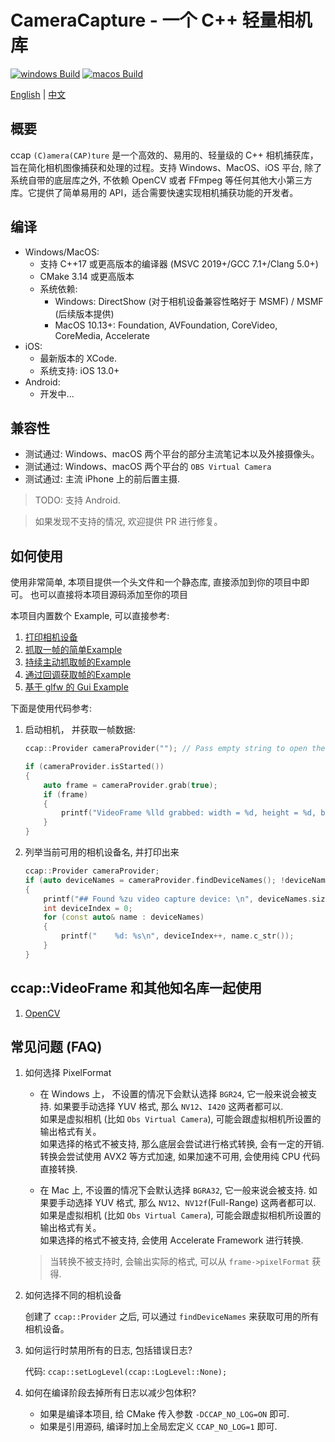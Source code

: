 # CameraCapture - 一个 C++ 轻量相机库

[![windows Build](https://github.com/wysaid/CameraCapture/actions/workflows/windows-build.yml/badge.svg)](https://github.com/wysaid/CameraCapture/actions/workflows/windows-build.yml) [![macos Build](https://github.com/wysaid/CameraCapture/actions/workflows/macos-build.yml/badge.svg)](https://github.com/wysaid/CameraCapture/actions/workflows/macos-build.yml)

[English](./README.md) | [中文](./README.zh-CN.md)

## 概要

ccap `(C)amera(CAP)ture` 是一个高效的、易用的、轻量级的 C++ 相机捕获库，旨在简化相机图像捕获和处理的过程。支持 Windows、MacOS、iOS 平台,
除了系统自带的底层库之外, 不依赖 OpenCV 或者 FFmpeg 等任何其他大小第三方库。它提供了简单易用的 API，适合需要快速实现相机捕获功能的开发者。

## 编译

- Windows/MacOS:
  - 支持 C++17 或更高版本的编译器 (MSVC 2019+/GCC 7.1+/Clang 5.0+)
  - CMake 3.14 或更高版本
  - 系统依赖:
    - Windows: DirectShow (对于相机设备兼容性略好于 MSMF) / MSMF (后续版本提供)
    - MacOS 10.13+: Foundation, AVFoundation, CoreVideo, CoreMedia, Accelerate
- iOS:
  - 最新版本的 XCode.
  - 系统支持: iOS 13.0+
- Android:
  - 开发中...

## 兼容性

- 测试通过: Windows、macOS 两个平台的部分主流笔记本以及外接摄像头。
- 测试通过: Windows、macOS 两个平台的 `OBS Virtual Camera`
- 测试通过: 主流 iPhone 上的前后置主摄.

> TODO: 支持 Android.

> 如果发现不支持的情况, 欢迎提供 PR 进行修复。

## 如何使用

使用非常简单, 本项目提供一个头文件和一个静态库, 直接添加到你的项目中即可。
也可以直接将本项目源码添加至你的项目

本项目内置数个 Example, 可以直接参考:

1. [打印相机设备](./examples/desktop/0-print_camera.cpp)
2. [抓取一帧的简单Example](./examples/desktop/1-minimal_example.cpp)
3. [持续主动抓取帧的Example](./examples/desktop/2-capture_grab.cpp)
4. [通过回调获取帧的Example](./examples/desktop/3-capture_callback.cpp)
5. [基于 glfw 的 Gui Example](./examples/desktop/4-example_with_glfw.cpp)

下面是使用代码参考:

1. 启动相机， 并获取一帧数据:

    ```cpp
    ccap::Provider cameraProvider(""); // Pass empty string to open the default camera

    if (cameraProvider.isStarted())
    {
        auto frame = cameraProvider.grab(true);
        if (frame)
        {
            printf("VideoFrame %lld grabbed: width = %d, height = %d, bytes: %d\n", frame->frameIndex, frame->width, frame->height, frame->sizeInBytes);
        }
    }
    ```

2. 列举当前可用的相机设备名, 并打印出来

    ```cpp
    ccap::Provider cameraProvider;
    if (auto deviceNames = cameraProvider.findDeviceNames(); !deviceNames.empty())
    {
        printf("## Found %zu video capture device: \n", deviceNames.size());
        int deviceIndex = 0;
        for (const auto& name : deviceNames)
        {
            printf("    %d: %s\n", deviceIndex++, name.c_str());
        }
    }
    ```

## ccap::VideoFrame 和其他知名库一起使用

1. [OpenCV](include/ccap_opencv.h)

## 常见问题 (FAQ)

1. 如何选择 PixelFormat

    - 在 Windows 上， 不设置的情况下会默认选择 `BGR24`, 它一般来说会被支持. 如果要手动选择 YUV 格式, 那么 `NV12`、`I420` 这两者都可以.  
    如果是虚拟相机 (比如 `Obs Virtual Camera`), 可能会跟虚拟相机所设置的输出格式有关。  
    如果选择的格式不被支持, 那么底层会尝试进行格式转换, 会有一定的开销. 转换会尝试使用 AVX2 等方式加速, 如果加速不可用, 会使用纯 CPU 代码直接转换.

   - 在 Mac 上, 不设置的情况下会默认选择 `BGRA32`, 它一般来说会被支持. 如果要手动选择 YUV 格式, 那么 `NV12`、`NV12f`(Full-Range) 这两者都可以.  
    如果是虚拟相机 (比如 `Obs Virtual Camera`), 可能会跟虚拟相机所设置的输出格式有关。  
    如果选择的格式不被支持, 会使用 Accelerate Framework 进行转换.

   > 当转换不被支持时, 会输出实际的格式, 可以从 `frame->pixelFormat` 获得.

2. 如何选择不同的相机设备

   创建了 `ccap::Provider` 之后, 可以通过 `findDeviceNames` 来获取可用的所有相机设备。

3. 如何运行时禁用所有的日志, 包括错误日志?

   代码: `ccap::setLogLevel(ccap::LogLevel::None);`

4. 如何在编译阶段去掉所有日志以减少包体积?

   - 如果是编译本项目, 给 CMake 传入参数 `-DCCAP_NO_LOG=ON` 即可.
   - 如果是引用源码, 编译时加上全局宏定义 `CCAP_NO_LOG=1` 即可.
